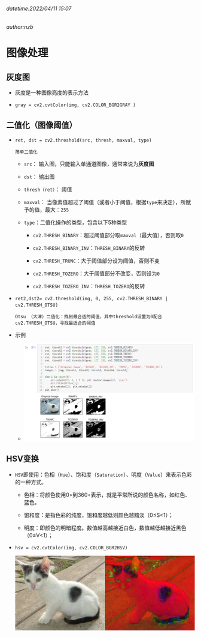 ###### datetime:2022/04/11 15:07

###### author:nzb

# 图像处理

## 灰度图

* 灰度是一种图像亮度的表示方法

* `gray = cv2.cvtColor(img, cv2.COLOR_BGR2GRAY )`

## 二值化（图像阈值）

* `ret, dst = cv2.threshold(src, thresh, maxval, type)`

  `简单二值化`

    * `src`： 输入图，只能输入单通道图像，通常来说为**灰度图**

    * `dst`： 输出图

    * `thresh（ret）`： 阈值

    * `maxval`： 当像素值超过了阈值（或者小于阈值，根据`type`来决定），所赋予的值，最大：`255`

    * `type`：二值化操作的类型，包含以下5种类型

        * `cv2.THRESH_BINARY`：超过阈值部分取`maxval`（最大值），否则取`0`

        * `cv2.THRESH_BINARY_INV`：`THRESH_BINARY`的反转

        * `cv2.THRESH_TRUNC`：大于阈值部分设为阈值，否则不变

        * `cv2.THRESH_TOZERO`：大于阈值部分不改变，否则设为`0`

        * `cv2.THRESH_TOZERO_INV`：`THRESH_TOZERO`的反转

* `ret2,dst2= cv2.threshold(img, 0, 255, cv2.THRESH_BINARY | cv2.THRESH_OTSU)`

  `Otsu （大津）二值化：找到最合适的阈值，其中threshold设置为0配合cv2.THRESH_OTSU，寻找最适合的阈值`

* 示例

    * ![](./imgs/32bc41e6-fb13-4b25-8de6-cd57629a9fd4-5771924.jpg)

## HSV变换

* `HSV`即使用：色相（`Hue`）、饱和度（`Saturation`）、明度（`Value`）来表示色彩的一种方式。

    * 色相：将颜色使用0∘到360∘表示，就是平常所说的颜色名称，如红色、蓝色。

    * 饱和度：是指色彩的纯度，饱和度越低则颜色越黯淡（0≤S<1）；

    * 明度：即颜色的明暗程度。数值越高越接近白色，数值越低越接近黑色（0≤V<1）；

* `hsv = cv2.cvtColor(img, cv2.COLOR_BGR2HSV)`

  ![](./imgs/hsv.png)